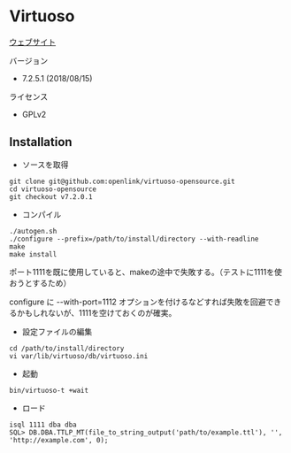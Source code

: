 # Virtuoso

[ウェブサイト](http://vos.openlinksw.com/owiki/wiki/VOS)

バージョン
* 7.2.5.1 (2018/08/15)

ライセンス
* GPLv2

## Installation
* ソースを取得
```
git clone git@github.com:openlink/virtuoso-opensource.git
cd virtuoso-opensource
git checkout v7.2.0.1
```
* コンパイル
```
./autogen.sh
./configure --prefix=/path/to/install/directory --with-readline
make
make install
```
ポート1111を既に使用していると、makeの途中で失敗する。（テストに1111を使おうとするため）

configure に --with-port=1112 オプションを付けるなどすれば失敗を回避できるかもしれないが、1111を空けておくのが確実。
* 設定ファイルの編集
```
cd /path/to/install/directory
vi var/lib/virtuoso/db/virtuoso.ini
```
* 起動
```
bin/virtuoso-t +wait
```
* ロード
```
isql 1111 dba dba
SQL> DB.DBA.TTLP_MT(file_to_string_output('path/to/example.ttl'), '', 'http://example.com', 0);
```
